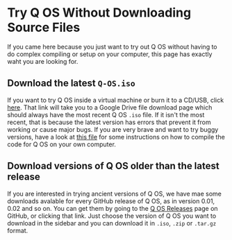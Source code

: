 # Try Q OS Without Downloading Source Files

If you came here because you just want to try out Q OS without having to do complex compiling or setup on your computer, this page has exactly waht you are looking for.

## Download the latest <code>Q-OS.iso</code>

If you want to try Q OS inside a virtual machine or burn it to a CD/USB, click [here](https://drive.google.com/open?id=0B6wT3i4cCDb_aG16aHBjay1BQk0). That link will take you to a Google Drive file download page which should always have the most recent Q OS <code>.iso</code> file. If it isn't the most recent, that is because the latest version has errors that prevent it from working or cause major bugs. If you are very brave and want to try buggy versions, have a look at [this file](https://github.com/raphydaphy/Q-Operating-System/blob/master/compiling.md) for some instructions on how to compile the code for Q OS on your own computer.

## Download versions of Q OS older than the latest release

If you are interested in trying ancient versions of Q OS, we have mae some downloads avalable for every GitHub release of Q OS, as in version 0.01, 0.02 and so on. You can get them by going to the [Q OS Releases](https://github.com/raphydaphy/Q-Operating-System/releases/) page on GitHub, or clicking that link. Just choose the version of Q OS you want to download in the sidebar and you can download it in <code>.iso</code>, <code>.zip</code> or <code>.tar.gz</code> format.
